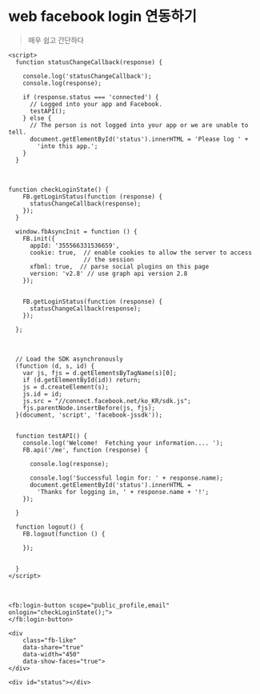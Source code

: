 # web facebook login 연동하기
> 매우 쉽고 간단하다


	<script>
	  function statusChangeCallback(response) {
	
	    console.log('statusChangeCallback');
	    console.log(response);
	
	    if (response.status === 'connected') {
	      // Logged into your app and Facebook.
	      testAPI();
	    } else {
	      // The person is not logged into your app or we are unable to tell.
	      document.getElementById('status').innerHTML = 'Please log ' +
	        'into this app.';
	    }
	  }
<br>
	
	function checkLoginState() {
	    FB.getLoginStatus(function (response) {
	      statusChangeCallback(response);
	    });
	  }
	
	  window.fbAsyncInit = function () {
	    FB.init({
	      appId: '355566331536659',
	      cookie: true,  // enable cookies to allow the server to access
	                     // the session
	      xfbml: true,  // parse social plugins on this page
	      version: 'v2.8' // use graph api version 2.8
	    });
	
	
	    FB.getLoginStatus(function (response) {
	      statusChangeCallback(response);
	    });
	
	  };

<br>	

	  // Load the SDK asynchronously
	  (function (d, s, id) {
	    var js, fjs = d.getElementsByTagName(s)[0];
	    if (d.getElementById(id)) return;
	    js = d.createElement(s);
	    js.id = id;
	    js.src = "//connect.facebook.net/ko_KR/sdk.js";
	    fjs.parentNode.insertBefore(js, fjs);
	  }(document, 'script', 'facebook-jssdk'));
	
	
	  function testAPI() {
	    console.log('Welcome!  Fetching your information.... ');
	    FB.api('/me', function (response) {
	
	      console.log(response);
	
	      console.log('Successful login for: ' + response.name);
	      document.getElementById('status').innerHTML =
	        'Thanks for logging in, ' + response.name + '!';
	    });
	
	  }
	
	  function logout() {
	    FB.logout(function () {
	
	    });
	
	
	  }
	</script>
	
	
<br>
	
 	<fb:login-button scope="public_profile,email" onlogin="checkLoginState();">
    </fb:login-button>

	<div
    	class="fb-like"
    	data-share="true"
    	data-width="450"
    	data-show-faces="true">	
   	</div>

	<div id="status"></div>
